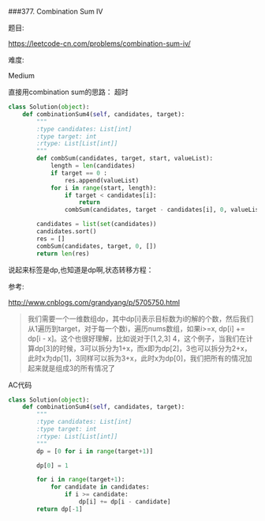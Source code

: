###377. Combination Sum IV

题目:

<https://leetcode-cn.com/problems/combination-sum-iv/>


难度:

Medium


直接用combination sum的思路： 超时

```python
class Solution(object):
    def combinationSum4(self, candidates, target):
        """
        :type candidates: List[int]
        :type target: int
        :rtype: List[List[int]]
        """
        def combSum(candidates, target, start, valueList):
            length = len(candidates)
            if target == 0 :
                res.append(valueList)
            for i in range(start, length):
                if target < candidates[i]:
                    return 
                combSum(candidates, target - candidates[i], 0, valueList + [candidates[i]])

        candidates = list(set(candidates))
        candidates.sort()
        res = []
        combSum(candidates, target, 0, [])
        return len(res)
```





说起来标签是dp,也知道是dp啊,状态转移方程：



参考:

<http://www.cnblogs.com/grandyang/p/5705750.html>

> 
>
> 我们需要一个一维数组dp，其中dp[i]表示目标数为i的解的个数，然后我们从1遍历到target，对于每一个数i，遍历nums数组，如果i>=x, dp[i] += dp[i - x]。这个也很好理解，比如说对于[1,2,3] 4，这个例子，当我们在计算dp[3]的时候，3可以拆分为1+x，而x即为dp[2]，3也可以拆分为2+x，此时x为dp[1]，3同样可以拆为3+x，此时x为dp[0]，我们把所有的情况加起来就是组成3的所有情况了



AC代码

```python
class Solution(object):
    def combinationSum4(self, candidates, target):
        """
        :type candidates: List[int]
        :type target: int
        :rtype: List[List[int]]
        """
        dp = [0 for i in range(target+1)]

        dp[0] = 1

        for i in range(target+1):
            for candidate in candidates:
                if i >= candidate:
                    dp[i] += dp[i - candidate]
        return dp[-1]
```

